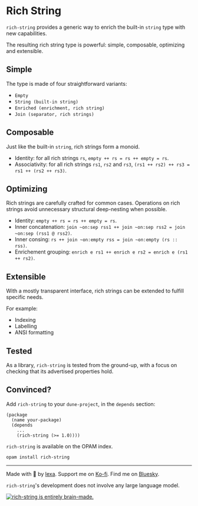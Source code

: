 # Rich String

`rich-string` provides a generic way to enrich the built-in `string` type with new capabilities.

The resulting rich string type is powerful: simple, composable, optimizing and extensible.

## Simple

The type is made of four straightforward variants:

- `Empty`
- `String (built-in string)`
- `Enriched (enrichment, rich string)`
- `Join (separator, rich strings)`

## Composable

Just like the built-in `string`, rich strings form a monoid.

- Identity: for all rich strings `rs`, `empty ++ rs = rs ++ empty = rs`.
- Associativity: for all rich strings `rs1`, `rs2` and `rs3`, `(rs1 ++ rs2) ++ rs3 = rs1 ++ (rs2 ++ rs3)`.

## Optimizing

Rich strings are carefully crafted for common cases. Operations on rich strings avoid unnecessary structural deep-nesting when possible.

- Identity: `empty ++ rs = rs ++ empty = rs`.
- Inner concatenation: `join ~on:sep rss1 ++ join ~on:sep rss2 = join ~on:sep (rss1 @ rss2)`.
- Inner consing: `rs ++ join ~on:empty rss = join ~on:empty (rs :: rss)`.
- Enrichement grouping: `enrich e rs1 ++ enrich e rs2 = enrich e (rs1 ++ rs2)`.

## Extensible

With a mostly transparent interface, rich strings can be extended to fulfill specific needs.

For example:

- Indexing
- Labelling
- ANSI formatting

## Tested

As a library, `rich-string` is tested from the ground-up, with a focus on checking that its advertised properties hold.

## Convinced?

Add `rich-string` to your `dune-project`, in the `depends` section:

```dune-project
(package
  (name your-package)
  (depends
    ...
    (rich-string (>= 1.0))))
```

`rich-string` is available on the OPAM index.

```sh
opam install rich-string
```

---

Made with 🩷 by [lexa](https://github.com/qexat).
Support me on [Ko-fi](https://ko-fi.com/qexat).
Find me on [Bluesky](https://bsky.app/profile/lexa.qexat.com).

`rich-string`'s development does not involve any large language model.

[![rich-string is entirely brain-made.](https://brainmade.org/black-logo.svg)](https://brainmade.org)
